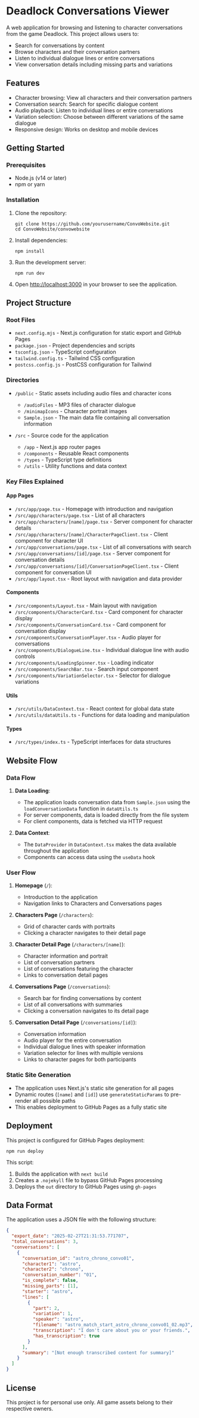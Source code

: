 # Deadlock Conversations Viewer

A web application for browsing and listening to character conversations from the game Deadlock. This project allows users to:

- Search for conversations by content
- Browse characters and their conversation partners
- Listen to individual dialogue lines or entire conversations
- View conversation details including missing parts and variations

## Features

- Character browsing: View all characters and their conversation partners
- Conversation search: Search for specific dialogue content
- Audio playback: Listen to individual lines or entire conversations
- Variation selection: Choose between different variations of the same dialogue
- Responsive design: Works on desktop and mobile devices

## Getting Started

### Prerequisites

- Node.js (v14 or later)
- npm or yarn

### Installation

1. Clone the repository:
   ```
   git clone https://github.com/yourusername/ConvoWebsite.git
   cd ConvoWebsite/convowebsite
   ```

2. Install dependencies:
   ```
   npm install
   ```

3. Run the development server:
   ```
   npm run dev
   ```

4. Open [http://localhost:3000](http://localhost:3000) in your browser to see the application.

## Project Structure

### Root Files
- `next.config.mjs` - Next.js configuration for static export and GitHub Pages
- `package.json` - Project dependencies and scripts
- `tsconfig.json` - TypeScript configuration
- `tailwind.config.ts` - Tailwind CSS configuration
- `postcss.config.js` - PostCSS configuration for Tailwind

### Directories
- `/public` - Static assets including audio files and character icons
  - `/audioFiles` - MP3 files of character dialogue
  - `/minimapIcons` - Character portrait images
  - `Sample.json` - The main data file containing all conversation information

- `/src` - Source code for the application
  - `/app` - Next.js app router pages
  - `/components` - Reusable React components
  - `/types` - TypeScript type definitions
  - `/utils` - Utility functions and data context

### Key Files Explained

#### App Pages
- `/src/app/page.tsx` - Homepage with introduction and navigation
- `/src/app/characters/page.tsx` - List of all characters
- `/src/app/characters/[name]/page.tsx` - Server component for character details
- `/src/app/characters/[name]/CharacterPageClient.tsx` - Client component for character UI
- `/src/app/conversations/page.tsx` - List of all conversations with search
- `/src/app/conversations/[id]/page.tsx` - Server component for conversation details
- `/src/app/conversations/[id]/ConversationPageClient.tsx` - Client component for conversation UI
- `/src/app/layout.tsx` - Root layout with navigation and data provider

#### Components
- `/src/components/Layout.tsx` - Main layout with navigation
- `/src/components/CharacterCard.tsx` - Card component for character display
- `/src/components/ConversationCard.tsx` - Card component for conversation display
- `/src/components/ConversationPlayer.tsx` - Audio player for conversations
- `/src/components/DialogueLine.tsx` - Individual dialogue line with audio controls
- `/src/components/LoadingSpinner.tsx` - Loading indicator
- `/src/components/SearchBar.tsx` - Search input component
- `/src/components/VariationSelector.tsx` - Selector for dialogue variations

#### Utils
- `/src/utils/DataContext.tsx` - React context for global data state
- `/src/utils/dataUtils.ts` - Functions for data loading and manipulation

#### Types
- `/src/types/index.ts` - TypeScript interfaces for data structures

## Website Flow

### Data Flow
1. **Data Loading**: 
   - The application loads conversation data from `Sample.json` using the `loadConversationData` function in `dataUtils.ts`
   - For server components, data is loaded directly from the file system
   - For client components, data is fetched via HTTP request

2. **Data Context**:
   - The `DataProvider` in `DataContext.tsx` makes the data available throughout the application
   - Components can access data using the `useData` hook

### User Flow

1. **Homepage** (`/`):
   - Introduction to the application
   - Navigation links to Characters and Conversations pages

2. **Characters Page** (`/characters`):
   - Grid of character cards with portraits
   - Clicking a character navigates to their detail page

3. **Character Detail Page** (`/characters/[name]`):
   - Character information and portrait
   - List of conversation partners
   - List of conversations featuring the character
   - Links to conversation detail pages

4. **Conversations Page** (`/conversations`):
   - Search bar for finding conversations by content
   - List of all conversations with summaries
   - Clicking a conversation navigates to its detail page

5. **Conversation Detail Page** (`/conversations/[id]`):
   - Conversation information
   - Audio player for the entire conversation
   - Individual dialogue lines with speaker information
   - Variation selector for lines with multiple versions
   - Links to character pages for both participants

### Static Site Generation
- The application uses Next.js's static site generation for all pages
- Dynamic routes (`[name]` and `[id]`) use `generateStaticParams` to pre-render all possible paths
- This enables deployment to GitHub Pages as a fully static site

## Deployment

This project is configured for GitHub Pages deployment:

```
npm run deploy
```

This script:
1. Builds the application with `next build`
2. Creates a `.nojekyll` file to bypass GitHub Pages processing
3. Deploys the `out` directory to GitHub Pages using `gh-pages`

## Data Format

The application uses a JSON file with the following structure:

```json
{
  "export_date": "2025-02-27T21:31:53.771707",
  "total_conversations": 3,
  "conversations": [
    {
      "conversation_id": "astro_chrono_convo01",
      "character1": "astro",
      "character2": "chrono",
      "conversation_number": "01",
      "is_complete": false,
      "missing_parts": [1],
      "starter": "astro",
      "lines": [
        {
          "part": 2,
          "variation": 1,
          "speaker": "astro",
          "filename": "astro_match_start_astro_chrono_convo01_02.mp3",
          "transcription": "I don't care about you or your friends.",
          "has_transcription": true
        }
      ],
      "summary": "[Not enough transcribed content for summary]"
    }
  ]
}
```

## License

This project is for personal use only. All game assets belong to their respective owners.
